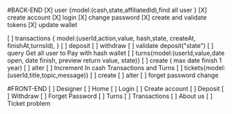 #BACK-END
[X] user {model:(cash,state,affiliatedId),find all user }
[X] create account
[X] login
[X] change password
[X] create and validate tokens
[X] update wallet

[ ] transactions { model:(userId,action,value, hash,state, createAt, finishAt,turnsId),  }
[ ] deposit
[ ] withdraw
[ ] validate deposit("state")
[ ] query Get all user to Pay with hash wallet
[ ] turns{model:(userId,value,date open, date finish, preview return value, state)}
[ ] create ( max date finish 1 year)
[ ] alter
[ ] Increment In cash Transactions and Turns
[ ] tickets{model:(userId,title,topic,message)}
[ ] create
[ ] alter
[ ] forget password change

#FRONT-END
[ ] Designer
[ ] Home
[ ] Login
[ ] Create account
[ ] Deposit
[ ] Withdraw
[ ] Forget Password
[ ] Turns
[ ] Transactions
[ ] About us
[ ] Ticket problem
